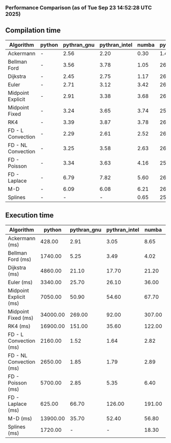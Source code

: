 ### Performance Comparison (as of Tue Sep 23 14:52:28 UTC 2025)
## Compilation time
Algorithm                 | python                    | pythran_gnu               | pythran_intel             | numba                     | pyccel_gnu_c              | pyccel_gnu_fortran        | pyccel_intel_c            | pyccel_intel_fortran     
------------------------- | ------------------------- | ------------------------- | ------------------------- | ------------------------- | ------------------------- | ------------------------- | ------------------------- | -------------------------
Ackermann                 | -                         | 2.56                      | 2.20                      | 0.30                      | 1.41                      | 1.39                      | 1.37                      | 1.44                     
Bellman Ford              | -                         | 3.56                      | 3.78                      | 1.05                      | 26.60                     | 1.57                      | 28.46                     | 1.61                     
Dijkstra                  | -                         | 2.45                      | 2.75                      | 1.17                      | 26.68                     | 1.66                      | 28.58                     | 1.74                     
Euler                     | -                         | 2.71                      | 3.12                      | 3.42                      | 26.14                     | 1.47                      | 27.60                     | 1.52                     
Midpoint Explicit         | -                         | 2.91                      | 3.38                      | 3.68                      | 26.13                     | 1.74                      | 28.36                     | 1.77                     
Midpoint Fixed            | -                         | 3.24                      | 3.65                      | 3.74                      | 25.99                     | 1.74                      | 27.69                     | 1.79                     
RK4                       | -                         | 3.39                      | 3.87                      | 3.78                      | 26.46                     | 2.15                      | 28.14                     | 2.18                     
FD - L Convection         | -                         | 2.29                      | 2.61                      | 2.52                      | 26.24                     | 1.53                      | 28.48                     | 1.49                     
FD - NL Convection        | -                         | 3.25                      | 3.58                      | 2.63                      | 26.70                     | 1.50                      | 28.37                     | 1.48                     
FD - Poisson              | -                         | 3.34                      | 3.63                      | 4.16                      | 25.96                     | 1.74                      | 27.61                     | 1.85                     
FD - Laplace              | -                         | 6.79                      | 7.82                      | 5.60                      | 26.75                     | 1.95                      | 28.43                     | 1.97                     
M-D                       | -                         | 6.09                      | 6.08                      | 6.21                      | 26.48                     | 2.44                      | 28.14                     | 2.51                     
Splines                   | -                         | -                         | -                         | 0.65                      | 25.82                     | 1.72                      | 27.58                     | 1.80                     

## Execution time
Algorithm                 | python                    | pythran_gnu               | pythran_intel             | numba                     | pyccel_gnu_c              | pyccel_gnu_fortran        | pyccel_intel_c            | pyccel_intel_fortran     
------------------------- | ------------------------- | ------------------------- | ------------------------- | ------------------------- | ------------------------- | ------------------------- | ------------------------- | -------------------------
Ackermann (ms)            | 428.00                    | 2.91                      | 3.05                      | 8.65                      | 1.23                      | 1.26                      | 4.00                      | 10.60                    
Bellman Ford (ms)         | 1740.00                   | 5.25                      | 3.49                      | 4.02                      | 4.66                      | 3.26                      | 5.18                      | 4.16                     
Dijkstra (ms)             | 4860.00                   | 21.10                     | 17.70                     | 21.20                     | 42.60                     | 20.10                     | 50.10                     | 23.60                    
Euler (ms)                | 3340.00                   | 25.70                     | 26.10                     | 36.00                     | 23.00                     | 10.70                     | 24.30                     | 15.20                    
Midpoint Explicit (ms)    | 7050.00                   | 50.90                     | 54.60                     | 67.70                     | 40.00                     | 19.60                     | 44.00                     | 16.40                    
Midpoint Fixed (ms)       | 34000.00                  | 269.00                    | 92.00                     | 307.00                    | 182.00                    | 72.70                     | 194.00                    | 51.60                    
RK4 (ms)                  | 16900.00                  | 151.00                    | 35.60                     | 122.00                    | 88.90                     | 31.30                     | 93.90                     | 27.90                    
FD - L Convection (ms)    | 2160.00                   | 1.52                      | 1.64                      | 2.82                      | 5.78                      | 1.62                      | 7.52                      | 1.30                     
FD - NL Convection (ms)   | 2650.00                   | 1.85                      | 1.79                      | 2.89                      | 5.23                      | 1.62                      | 9.80                      | 1.37                     
FD - Poisson (ms)         | 5700.00                   | 2.85                      | 5.35                      | 6.40                      | 10.20                     | 2.61                      | 18.30                     | 2.57                     
FD - Laplace (ms)         | 625.00                    | 66.70                     | 126.00                    | 191.00                    | 206.00                    | 60.50                     | 355.00                    | 55.10                    
M-D (ms)                  | 13900.00                  | 35.70                     | 52.40                     | 56.80                     | 106.00                    | 62.20                     | 92.60                     | 89.40                    
Splines (ms)              | 1720.00                   | -                         | -                         | 18.30                     | 14.10                     | 17.60                     | 15.20                     | 27.40                    
